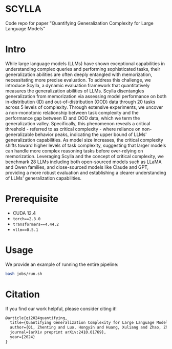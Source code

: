 # SCYLLA
Code repo for paper "Quantifying Generalization Complexity for Large Language Models"

# Intro
While large language models (LLMs) have shown exceptional capabilities in understanding complex queries and performing sophisticated tasks, their generalization abilities are often deeply entangled with memorization, necessitating more precise evaluation. To address this challenge, we introduce Scylla, a dynamic evaluation framework that quantitatively measures the generalization abilities of LLMs. Scylla disentangles generalization from memorization via assessing model performance on both in-distribution (ID) and out-of-distribution (OOD) data through 20 tasks across 5 levels of complexity. Through extensive experiments, we uncover a non-monotonic relationship between task complexity and the performance gap between ID and OOD data, which we term the generalization valley. Specifically, this phenomenon reveals a critical threshold - referred to as critical complexity - where reliance on non-generalizable behavior peaks, indicating the upper bound of LLMs' generalization capabilities. As model size increases, the critical complexity shifts toward higher levels of task complexity, suggesting that larger models can handle more complex reasoning tasks before over-relying on memorization. Leveraging Scylla and the concept of critical complexity, we benchmark 28 LLMs including both open-sourced models such as LLaMA and Qwen families, and close-sourced models like Claude and GPT, providing a more robust evaluation and establishing a clearer understanding of LLMs' generalization capabilities.

# Prerequisite
- CUDA 12.4
- `torch==2.3.0`
- `transformers==4.44.2`
- `vllm==0.5.1`

# Usage
We provide an example of running the entire pipeline:
```bash
bash jobs/run.sh
```

# Citation
If you find our work helpful, please consider citing it!
```txt
@article{qi2024quantifying,
  title={Quantifying Generalization Complexity for Large Language Models},
  author={Qi, Zhenting and Luo, Hongyin and Huang, Xuliang and Zhao, Zhuokai and Jiang, Yibo and Fan, Xiangjun and Lakkaraju, Himabindu and Glass, James},
  journal={arXiv preprint arXiv:2410.01769},
  year={2024}
}
```